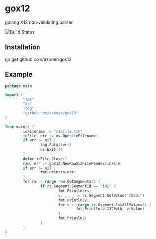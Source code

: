 gox12
===

golang X12 non-validating parser

[![Build Status](https://travis-ci.org/azoner/gox12.png)](https://travis-ci.org/azoner/gox12)
<!--- [![Coverage Status](https://coveralls.io/repos/azoner/gox12/badge.png?branch=pathfinder)](https://coveralls.io/r/azoner/gox12?branch=pathfinder) -->
Installation
------------

  go get github.com/azoner/gox12


Example
-----

```go
package main

import (
        "fmt"
        "os"
        "log"
        "github.com/azoner/gox12"
)

func main() {
        inFilename := "x12file.txt"
        inFile, err := os.Open(inFilename)
        if err != nil {
                log.Fatal(err)
                os.Exit(1)
        }
        defer inFile.Close()
        raw, err := gox12.NewRawX12FileReader(inFile)
        if err != nil {
                fmt.Println(err)
        }
        for rs := range raw.GetSegments() {
                if rs.Segment.SegmentId == "INS" {
                        fmt.Println(rs)
                        v, _, _ := rs.Segment.GetValue("INS01")
                        fmt.Println(v)
                        for v := range rs.Segment.GetAllValues() {
                                fmt.Println(v.X12Path, v.Value)
                        }
                        fmt.Println()
                }
        }
}

```
